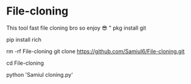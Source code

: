 # File-cloning
This tool fast file cloning bro so enjoy 😎
"
pkg install git

pip install rich

rm -rf File-cloning
git clone https://github.com/Samiul6/File-cloning.git

cd File-cloning

python 'Samiul cloning.py'
